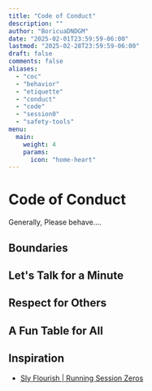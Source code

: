 ```yaml
---
title: "Code of Conduct"
description: ""
author: "BoricuaDNDGM"
date: "2025-02-01T23:59:59-06:00"
lastmod: "2025-02-28T23:59:59-06:00"
draft: false
comments: false
aliases:
  - "coc"
  - "behavior"
  - "etiquette"
  - "conduct"
  - "code"
  - "session0"
  - "safety-tools"
menu:
  main:
    weight: 4
    params:
      icon: "home-heart"
---
```

# Code of Conduct

Generally, Please behave....

## Boundaries

## Let's Talk for a Minute

## Respect for Others

## A Fun Table for All

## Inspiration

- [Sly Flourish | Running Session Zeros](https://slyflourish.com/running_session_zeros.html)